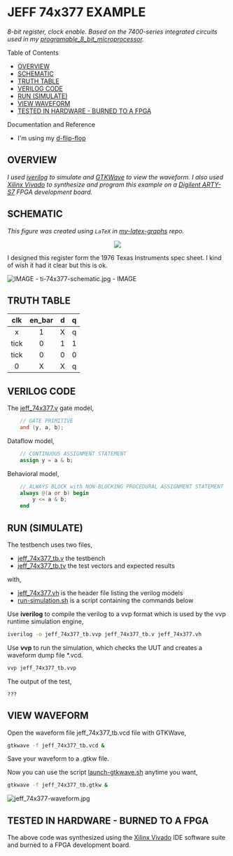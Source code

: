 # JEFF 74x377 EXAMPLE

_8-bit register, clock enable.
Based on the 7400-series integrated circuits used in my
[programable_8_bit_microprocessor](https://github.com/JeffDeCola/my-verilog-examples/tree/master/systems/microprocessors/programable_8_bit_microprocessor)._

Table of Contents

* [OVERVIEW](https://github.com/JeffDeCola/my-verilog-examples/tree/master/sequential-logic/registers/jeff_74x377#overview)
* [SCHEMATIC](https://github.com/JeffDeCola/my-verilog-examples/tree/master/sequential-logic/registers/jeff_74x377#schematic)
* [TRUTH TABLE](https://github.com/JeffDeCola/my-verilog-examples/tree/master/sequential-logic/registers/jeff_74x377#truth-table)
* [VERILOG CODE](https://github.com/JeffDeCola/my-verilog-examples/tree/master/sequential-logic/registers/jeff_74x377#verilog-code)
* [RUN (SIMULATE)](https://github.com/JeffDeCola/my-verilog-examples/tree/master/sequential-logic/registers/jeff_74x377#run-simulate)
* [VIEW WAVEFORM](https://github.com/JeffDeCola/my-verilog-examples/tree/master/sequential-logic/registers/jeff_74x377#view-waveform)
* [TESTED IN HARDWARE - BURNED TO A FPGA](https://github.com/JeffDeCola/my-verilog-examples/tree/master/sequential-logic/registers/jeff_74x377#tested-in-hardware---burned-to-a-fpga)

Documentation and Reference

* I'm using my
  [d-flip-flop](https://github.com/JeffDeCola/my-verilog-examples/tree/master/basic-code/sequential-logic/d_flip_flop)

## OVERVIEW

_I used
[iverilog](https://github.com/JeffDeCola/my-cheat-sheets/tree/master/hardware/tools/simulation/iverilog-cheat-sheet)
to simulate and
[GTKWave](https://github.com/JeffDeCola/my-cheat-sheets/tree/master/hardware/tools/simulation/gtkwave-cheat-sheet)
to view the waveform. I also used
[Xilinx Vivado](https://github.com/JeffDeCola/my-cheat-sheets/tree/master/hardware/tools/synthesis/xilinx-vivado-cheat-sheet)
to synthesize and program this example on a
[Digilent ARTY-S7](https://github.com/JeffDeCola/my-cheat-sheets/tree/master/hardware/development/fpga-development-boards/digilent-arty-s7-cheat-sheet)
FPGA development board._

## SCHEMATIC

_This figure was created using `LaTeX` in
[my-latex-graphs](https://github.com/JeffDeCola/my-latex-graphs/tree/master/mathematics/applied/electrical-engineering/sequential-logic/and)
repo._

<p align="center">
    <img src="svgs/and.svg"
    align="middle"
</p>

I designed this register form the 1976 Texas Instruments spec sheet.
I kind of wish it had it clear but this is ok.

![IMAGE - ti-74x377-schematic.jpg - IMAGE](../../../docs/pics/ti-74x377-schematic.jpg)

## TRUTH TABLE

| clk     | en_bar | d     | q      |
|:-------:|:------:|:-----:|:------:|
| x       |  1     |  X    | q      |
| tick    |  0     |  1    | 1      |
| tick    |  0     |  0    | 0      |
| 0       |  X     |  X    | q      |

## VERILOG CODE

The
[jeff_74x377.v](https://github.com/JeffDeCola/my-verilog-examples/blob/master/sequential-logic/registers/jeff_74x377/jeff_74x377.v)
gate model,

```verilog
    // GATE PRIMITIVE
    and (y, a, b);
```

Dataflow model,

```verilog
    // CONTINUOUS ASSIGNMENT STATEMENT
    assign y = a & b;
```

Behavioral model,

```verilog
    // ALWAYS BLOCK with NON-BLOCKING PROCEDURAL ASSIGNMENT STATEMENT
    always @(a or b) begin
        y <= a & b;
    end
```

## RUN (SIMULATE)

The testbench uses two files,

* [jeff_74x377_tb.v](https://github.com/JeffDeCola/my-verilog-examples/blob/master/sequential-logic/registers/jeff_74x377/jeff_74x377_tb.v)
  the testbench
* [jeff_74x377_tb.tv](https://github.com/JeffDeCola/my-verilog-examples/blob/master/sequential-logic/registers/jeff_74x377/jeff_74x377_tb.tv)
  the test vectors and expected results

with,

* [jeff_74x377.vh](https://github.com/JeffDeCola/my-verilog-examples/blob/master/sequential-logic/registers/jeff_74x377/jeff_74x377.vh)
  is the header file listing the verilog models
* [run-simulation.sh](https://github.com/JeffDeCola/my-verilog-examples/blob/master/sequential-logic/registers/jeff_74x377/run-simulation.sh)
  is a script containing the commands below

Use **iverilog** to compile the verilog to a vvp format
which is used by the vvp runtime simulation engine,

```bash
iverilog -o jeff_74x377_tb.vvp jeff_74x377_tb.v jeff_74x377.vh
```

Use **vvp** to run the simulation, which checks the UUT
and creates a waveform dump file *.vcd.

```bash
vvp jeff_74x377_tb.vvp
```

The output of the test,

```text
???
```

## VIEW WAVEFORM

Open the waveform file jeff_74x377_tb.vcd file with GTKWave,

```bash
gtkwave -f jeff_74x377_tb.vcd &
```

Save your waveform to a .gtkw file.

Now you can use the script
[launch-gtkwave.sh](https://github.com/JeffDeCola/my-verilog-examples/blob/master/launch-GTKWave-script/launch-gtkwave.sh)
anytime you want,

```bash
gtkwave -f jeff_74x377_tb.gtkw &
```

![jeff_74x377-waveform.jpg](../../../docs/pics/basic-code/jeff_74x377-waveform.jpg)

## TESTED IN HARDWARE - BURNED TO A FPGA

The above code was synthesized using the
[Xilinx Vivado](https://github.com/JeffDeCola/my-cheat-sheets/tree/master/hardware/tools/synthesis/xilinx-vivado-cheat-sheet)
IDE software suite and burned to a FPGA development board.
